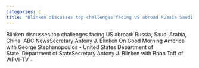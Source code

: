 ```yaml
---
categories: c
title: "Blinken discusses top challenges facing US abroad Russia Saudi Arabia China  ABC News"
---
```

Blinken discusses top challenges facing US abroad: Russia, Saudi Arabia, China&nbsp;&nbsp;ABC NewsSecretary Antony J. Blinken On Good Morning America with George Stephanopoulos - United States Department of State&nbsp;&nbsp;Department of StateSecretary Antony J. Blinken with Brian Taff of WPVI-TV - 